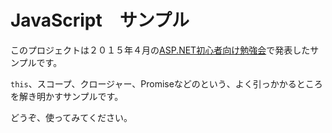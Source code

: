 # JavaScript　サンプル

このプロジェクトは２０１５年４月の[ASP.NET初心者向け勉強会](https://vshtc.doorkeeper.jp/events/22638)で発表したサンプルです。

`this`、スコープ、クロージャー、Promiseなどのという、よく引っかかるところを解き明かすサンプルです。

どうぞ、使ってみてください。
